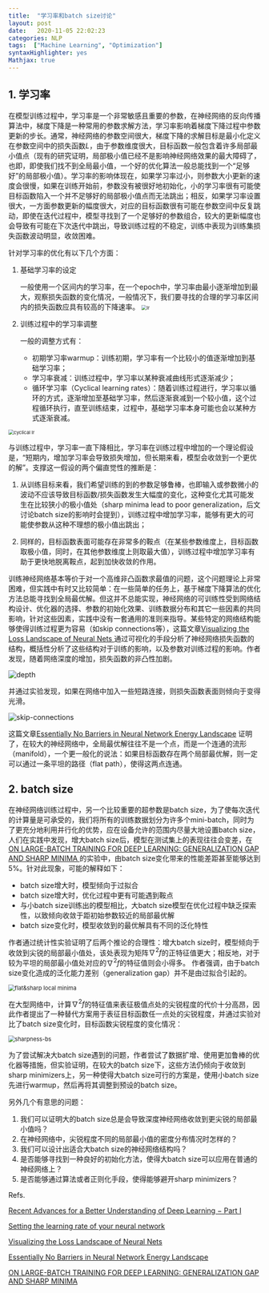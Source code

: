 ```yaml
---
title:  "学习率和batch size讨论"
layout: post
date:   2020-11-05 22:02:23
categories: NLP
tags:  ["Machine Learning", "Optimization"]
syntaxHighlighter: yes
Mathjax: true
---
```


## 1. 学习率

在模型训练过程中，学习率是一个非常敏感且重要的参数，在神经网络的反向传播算法中，梯度下降是一种常用的参数求解方法，学习率影响着梯度下降过程中参数更新的步长。通常，神经网络的参数空间很大，梯度下降的求解目标是最小化定义在参数空间中的损失函数$L$，由于参数维度很大，目标函数一般包含着许多局部最小值点（现有的研究证明，局部极小值已经不是影响神经网络效果的最大障碍了，也即，即使我们找不到全局最小值，一个好的优化算法一般总能找到一个“足够好”的局部极小值）。学习率的影响体现在，如果学习率过小，则参数大小更新的速度会很慢，如果在训练开始前，参数没有被很好地初始化，小的学习率很有可能使目标函数陷入一个并不足够好的局部极小值点而无法跳出；相反，如果学习率设置很大，一方面参数更新的幅度很大，对应的目标函数很有可能在参数空间中反复跳动，即使在迭代过程中，模型寻找到了一个足够好的参数组合，较大的更新幅度也会导致有可能在下次迭代中跳出，导致训练过程的不稳定，训练中表现为训练集损失函数波动明显，收敛困难。

针对学习率的优化有以下几个方面：

1. 基础学习率的设定

   一般使用一个区间内的学习率，在一个epoch中，学习率由最小逐渐增加到最大，观察损失函数的变化情况，一般情况下，我们要寻找的合理的学习率区间内的损失函数应具有较高的下降速率。
   <img src="http://shihanmax.top/20201028203345_YZu2rk_lr_finder.jpeg" alt="lr" style="zoom:67%;" />

2. 训练过程中的学习率调整

   一般的调整方式有：

   - 初期学习率warmup：训练初期，学习率有一个比较小的值逐渐增加到基础学习率；
   - 学习率衰减：训练过程中，学习率以某种衰减曲线形式逐渐减少；
   - 循环学习率（Cyclical learning rates）：随着训练过程进行，学习率以循环的方式，逐渐增加至基础学习率，然后逐渐衰减到一个较小值，这个过程循环执行，直至训练结束，过程中，基础学习率本身可能也会以某种方式逐渐衰减。


<img src="http://shihanmax.top/20201028204513_BsaS8K_Screen-Shot-2018-02-25-at-8.44.49-PM.jpeg" alt="cyclical lr" style="zoom: 67%;">

与训练过程中，学习率一直下降相比，学习率在训练过程中增加的一个理论假设是，“短期内，增加学习率会导致损失增加，但长期来看，模型会收敛到一个更优的解”。支撑这一假设的两个偏直觉性的推断是：

1. 从训练目标来看，我们希望训练的到的参数足够鲁棒，也即输入或参数微小的波动不应该导致目标函数/损失函数发生大幅度的变化，这种变化尤其可能发生在比较狭小的极小值处（sharp minima lead to poor generalization，后文讨论batch size的影响时会提到），训练过程中增加学习率，能够有更大的可能使参数从这种不理想的极小值出跳出；

2. 同样的，目标函数表面可能存在非常多的鞍点（在某些参数维度上，目标函数取极小值，同时，在其他参数维度上则取最大值），训练过程中增加学习率有助于更快地脱离鞍点，起到加快收敛的作用。

训练神经网络基本等价于对一个高维非凸函数求最值的问题，这个问题理论上非常困难，但实践中有时又比较简单：在一些简单的任务上，基于梯度下降算法的优化方法总能寻找到全局最优解。但这并不总能实现，神经网络的可训练性受到网络结构设计、优化器的选择、参数的初始化效果、训练数据分布和其它一些因素的共同影响，针对这些因素，实践中没有一套通用的准则来指导。某些特定的网络结构能够使得训练过程更为容易（如skip connections等），这篇文章[Visualizing the Loss Landscape of Neural Nets ](https://arxiv.org/pdf/1712.09913.pdf)通过可视化的手段分析了神经网络损失函数的结构，概括性分析了这些结构对于训练的影响，以及参数对训练过程的影响。作者发现，随着网络深度的增加，损失函数的非凸性加剧。

![depth](http://shihanmax.top/20201029204158_fSpDaA_%E6%88%AA%E5%B1%8F2020-10-29%2020.41.50.jpeg)

并通过实验发现，如果在网络中加入一些短路连接，则损失函数表面则倾向于变得光滑。

![skip-connections](http://shihanmax.top/20201029204023_N5naCq_%E6%88%AA%E5%B1%8F2020-10-29%2020.40.15.jpeg)

这篇文章[Essentially No Barriers in Neural Network Energy Landscape]( https://icml.cc/Conferences/2018/Schedule?showEvent=2780) 证明了，在较大的神经网络中，全局最优解往往不是一个点，而是一个连通的流形（manifold），一个更一般化的说法：如果目标函数存在两个局部最优解，则一定可以通过一条平坦的路径（flat path），使得这两点连通。

## 2. batch size

在神经网络训练过程中，另一个比较重要的超参数是batch size，为了使每次迭代的计算量是可承受的，我们将所有的训练数据划分为许多个mini-batch，同时为了更充分地利用并行化的优势，应在设备允许的范围内尽量大地设置batch size，人们在实践中发现，增大batch size后，模型在测试集上的表现往往会变差，在[ON LARGE-BATCH TRAINING FOR DEEP LEARNING: GENERALIZATION GAP AND SHARP MINIMA ](https://arxiv.org/pdf/1609.04836.pdf)的实验中，由batch size变化带来的性能差距甚至能够达到5%。针对此现象，可能的解释如下：

- batch size增大时，模型倾向于过拟合
- batch size增大时，优化过程中更有可能遇到鞍点
- 与小batch size训练出的模型相比，大batch size模型在优化过程中缺乏探索性，以致倾向收敛于距初始参数较近的局部最优解
- batch size变化时，模型收敛到的最优解具有不同的泛化特性

作者通过统计性实验证明了后两个推论的合理性：增大batch size时，模型倾向于收敛到尖锐的局部最小值处，该处表现为矩阵$\nabla ^2 f$的正特征值更大；相反地，对于较为平坦的局部最小值处对应的$\nabla ^2 f$的特征值则会小得多。 作者强调，由于batch size变化造成的泛化能力差别（generalization gap）并不是由过拟合引起的。

<img src="http://shihanmax.top/20201103203609_IyHglP_%E6%88%AA%E5%B1%8F2020-11-03%2020.36.02.jpeg" alt="flat&amp;sharp local minima " style="zoom:80%;" />

在大型网络中，计算$\nabla ^2 f$的特征值来表征极值点处的尖锐程度的代价十分高昂，因此作者提出了一种替代方案用于表征目标函数任一点处的尖锐程度，并通过实验对比了batch size变化时，目标函数尖锐程度的变化情况：

<img src="http://shihanmax.top/20201103204854_WbTFyO_%E6%88%AA%E5%B1%8F2020-11-03%2020.48.44.jpeg" alt="sharpness-bs " style="zoom:80%;" />

为了尝试解决大batch size遇到的问题，作者尝试了数据扩增、使用更加鲁棒的优化器等措施，但实验证明，在较大的batch size下，这些方法仍倾向于收敛到sharp minimizers上，另一种使得大batch size可行的方案是，使用小batch size先进行warmup，然后再将其调整到预设的batch size。

另外几个有意思的问题：

1. 我们可以证明大的batch size总是会导致深度神经网络收敛到更尖锐的局部最小值吗？
2. 在神经网络中，尖锐程度不同的局部最小值的密度分布情况时怎样的？
3. 我们可以设计出适合大batch size的神经网络结构吗？
4. 是否能够寻找到一种良好的初始化方法，使得大batch size可以应用在普通的神经网络上？
5. 是否能够通过算法或者正则化手段，使得能够避开sharp minimizers？



Refs.

[Recent Advances for a Better Understanding of Deep Learning − Part I]( https://towardsdatascience.com/recent-advances-for-a-better-understanding-of-deep-learning-part-i-5ce34d1cc914)

[Setting the learning rate of your neural network]( https://www.jeremyjordan.me/nn-learning-rate/)

[Visualizing the Loss Landscape of Neural Nets](https://arxiv.org/pdf/1712.09913.pdf)

[Essentially No Barriers in Neural Network Energy Landscape]( https://icml.cc/Conferences/2018/Schedule?showEvent=2780)

[ON LARGE-BATCH TRAINING FOR DEEP LEARNING: GENERALIZATION GAP AND SHARP MINIMA ](https://arxiv.org/pdf/1609.04836.pdf)





